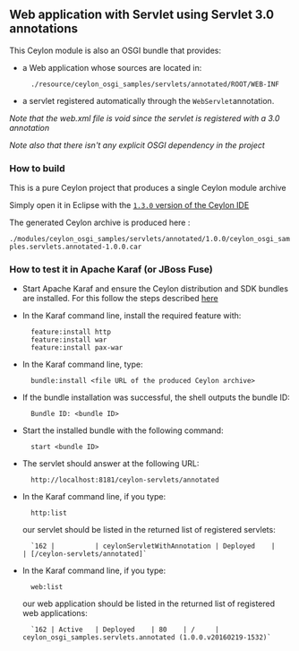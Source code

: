## Web application with Servlet using Servlet 3.0 annotations

This Ceylon module is also an OSGI bundle that provides:

- a Web application whose sources are located in:

        ./resource/ceylon_osgi_samples/servlets/annotated/ROOT/WEB-INF
        
- a servlet registered automatically through the `WebServlet`annotation.

_Note that the web.xml file is void since the servlet is registered with a 3.0 annotation_

_Note also that there isn't any explicit OSGI dependency in the project_


### How to build

This is a pure Ceylon project that produces a single Ceylon module archive

Simply open it in Eclipse with the [`1.3.0` version of the Ceylon IDE](http://ceylon-lang.org/documentation/1.3/ide/install/)

The generated Ceylon archive is produced here :

`./modules/ceylon_osgi_samples/servlets/annotated/1.0.0/ceylon_osgi_samples.servlets.annotated-1.0.0.car`

### How to test it in Apache Karaf (or JBoss Fuse)

- Start Apache Karaf and ensure the Ceylon distribution and SDK bundles are installed. For this follow the steps described [here](https://github.com/davidfestal/Ceylon-Osgi-Examples#apache-karaf-404-karaf-is-a-part-of-jboss-fuse)

- In the Karaf command line, install the required feature with:

        feature:install http
        feature:install war
        feature:install pax-war

- In the Karaf command line, type:

        bundle:install <file URL of the produced Ceylon archive>
        
- If the bundle installation was successful, the shell outputs the bundle ID:

        Bundle ID: <bundle ID>

- Start the installed bundle with the following command:

        start <bundle ID>

- The servlet should answer at the following URL:
        
        http://localhost:8181/ceylon-servlets/annotated
        
- In the Karaf command line, if you type:

        http:list
        
  our servlet should be listed in the returned list of registered servlets:
 
        `162 |          | ceylonServletWithAnnotation | Deployed    |           | [/ceylon-servlets/annotated]`

- In the Karaf command line, if you type:

        web:list
        
  our web application should be listed in the returned list of registered web applications:
 
        `162 | Active   | Deployed    | 80    | /     | ceylon_osgi_samples.servlets.annotated (1.0.0.v20160219-1532)`
